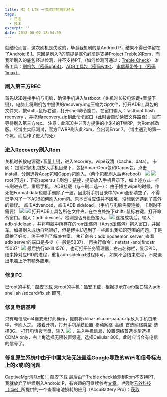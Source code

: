```yaml
---
title: MI 4 LTE 一次坎坷的刷机经历
tags:
  - 日志
  - 技术
excerpt: ''
date: 2018-08-02 18:54:59
---
```


就结论而言，这次刷机是失败的，毕竟我想刷的是Android P，结果不得已停留在了Android 8.1。原因是刷入P的前提是底包必须是支持Project Treble的Rom，而我所刷入的底包经过检测，并不支持PT。（如何检测可通过：[Treble Check](https://play.google.com/store/apps/details?id=com.kevintresuelo.treble "Treble Check")） 准备工具：[刷机包（密码up64）](https://pan.baidu.com/share/init?surl=qXVMRDy "刷机包（密码up64）")、[ADB工具包（密码wttk）](https://pan.baidu.com/s/1lGeG8MWxq-1nlRuWaGLwFw "ADB工具包（密码wttk）")、[电信基带补丁（密码1max）](https://pan.baidu.com/s/1n6KFEi07FDhkcOUYIqpbcA "电信基带补丁（密码1max）")

### 刷入第三方REC

首先USB连接手机与电脑，确保手机进入fastboot（关机时长按电源键+音量下键），电脑上将刷机包中提供的recovery.img压缩为zip文件，打开ADB工具包的文件夹，按shift+鼠标右键，打开shell命令窗口，在窗口输入：fastboot flash recovery ，并拖动recovery.zip到此命令窗口（此时会自动读取文件路径），回车等待刷入第三方rec。 注意：此REC并非官方提供的小米4的TWRP，为Rom修改版。经博主实际测试，官方TWRP刷入此Rom，会出现Error 7。（博主遇到的第一个坑，而后作了更大的死）

### 进入Recovery刷入Rom

关机时长按电源键+音量上键，进入recovery。wipe双清（cache、data）。 卡刷： 提前将刷机包放入手机目录下，包括Aosp-Oero包和Gapps包。点击install，分别选择Aosp包和Gapps包刷入。（两个包都刷入后再reboot） ![](http://www.feiyuyu.net/wp-content/uploads/2018/08/3da8d7df73e63710ef1b44b0046a43a3.png) ![](http://www.feiyuyu.net/wp-content/uploads/2018/08/4b099d299456e6917a435c167cd199d1.png) root(可选)：下载supersu卡刷包：[链接](https://www.miui.com/forum.php?mod=attachment&aid=OTMwNTQ3MXxjOTUxNDJjYnwxNTMzMjA1NDkwfDkwMDk3MjczN3w3MjYyOTMy "链接")，提前放入手机目录下，如上述方式一样卡刷进去后，重启手机。 ADB挂载（与卡刷二选一）： 由于博主wipe的时候，作死把Format data也顺手删除了一波，因此将手机目录中的rom全都清空了，不得已学习了一下ADB如何刷入rom包。原本觉得应该并不困难，没想到还遇到了意外的错误。 点击Advanced，点击ADB sideload。（手机与电脑需要连接，卡刷时不需要） ![](http://www.feiyuyu.net/wp-content/uploads/2018/08/3da8d7df73e63710ef1b44b0046a43a3.png) ![](http://www.feiyuyu.net/wp-content/uploads/2018/08/1b5cd96f28343a5c128be6da56afdb83.png) 打开ADB工具包所在文件夹，在空白处按下shift+鼠标右键，打开命令窗口。输入：adb devices，检测是否有设备接入。 ![](https://www.feiyuyu.xyz/wp-content/uploads/2018/08/1bbbeeed9230d8106deae1d685cfa96e.png) 连接成功后，输入：adb sideload ，并将电脑中所存在的rom压缩包（Aosp压缩包）拖入窗口，并回车。如果刷入成功自然很好，但是博主却遇到了一些超出我知识范围的问题，于是磨蹭了好久，终于找到了解决方案。 执行命令：adb nodaemon server ,查看adb server的端口是多少（一般是5037）。 再执行命令：netstat -ano|findstr "5037" ![](http://www.feiyuyu.net/wp-content/uploads/2018/08/f9211f9c21cfb23eea74b43f06694dc1.png) 最后执行tskill 1576 ，也可打开任务管理器，右击名称栏，显示PID，结束掉对应PID的进程，重复adb sideload过程即可。 如果不会结束进程，不妨退出电脑上所有额外应用。

### 修复FC

已root的手机：[酷安下载](https://www.coolapk.com/apk/com.goplaycn.gappsrepair "酷安下载") 未root的手机：[酷安下载](https://www.coolapk.com/apk/top.gtf35.gappsfcrepair "酷安下载")，根据提示在adb窗口输入adb shell sh /sdcard/fix.sh 即可。

### 修复电信基带

只有电信版mi4需要进行此操作，提前将china-telcom-patch.zip放入手机目录中，卡刷入之。 接着开机，打开手机系统设置-移动网络-高级-首选网络类型-选择3G。 打开电话拨号盘，输入 ![](http://www.feiyuyu.net/wp-content/uploads/2018/08/97cbe7edff48950cd0ca6ea11bf4f77c.png) ，进入手机信息，设置网络首选类型选择CDMA only，右上角选择无限装置频道，选择Cellular 800。此时应当会有电信的信号了。

### 修复原生系统中由于中国大陆无法直连Google导致的WiFi和信号标志上的x或!的问题

CaptiveMgr清除x和!：[酷安下载](https://www.coolapk.com/apk/tech.evlsoc.captivemgr "酷安下载") 最后由于Treble check检测到Rom不支持PT，我就放弃了继续刷入Android P，有兴趣的可继续参考[文章](https://blog.yuuta.moe/2018/07/19/flash-android-p/ "文章")。 #另附[云外科技（itxe）](https://www.itxe.net/ "云外科技（itxe）")所提供的一个查看电池损耗的应用（AccuBattery Pro）：[获取](https://www.itxe.net/usr/uploads/2018/07/366439055.apk "获取")